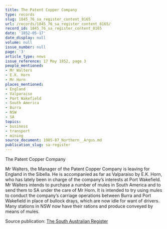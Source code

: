 ```yaml
---
title: The Patent Copper Company
type: records
slug: 1845_76_sa_register_content_8165
url: /records/1845_76_sa_register_content_8165/
record_id: 1845_76_sa_register_content_8165
date: '1852-05-17'
date_display: null
volume: null
issue_number: null
page: '3'
article_type: news
issue_reference: 17 May 1852, page 3
people_mentioned:
- Mr Walters
- E.K. Horn
- Mr Horn
places_mentioned:
- England
- Valparaiso
- Port Wakefield
- South America
- Burra
- NSW
- SA
topics:
- business
- transport
- mining
source_document: 1985-87_Northern__Argus.md
publication_slug: sa-register
---
```


The Patent Copper Company

Mr Walters, the Manager of the Patent Copper Company is leaving for England in the Sibella.  He is accompanied as far as Valparaiso by E.K. Horn, who has lately been in charge of the company’s interests at Port Wakefield.  Mr Walters intends to purchase a number of mules in South America and to send them to SA under the care of Mr Horn.  It is intended to try using mules to conduct the company’s carriage operations between Burra and Port Wakefield in place of bullock drays, which are now idle for want of drivers.  Many stations in NSW now have their rations and produce conveyed by means of mules.

Source publication: [The South Australian Register](/publications/sa-register/)
